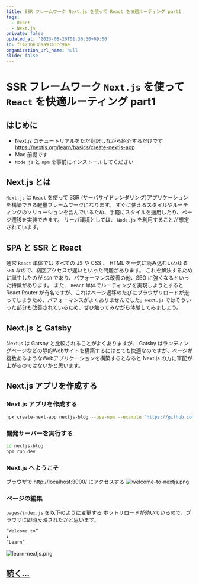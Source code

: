 ```yaml
---
title: SSR フレームワーク Next.js を使って React を快適ルーティング part1
tags:
  - React
  - Next.js
private: false
updated_at: '2023-08-20T01:36:30+09:00'
id: f1423be3daa9343cc9be
organization_url_name: null
slide: false
---
```

# SSR フレームワーク `Next.js` を使って `React` を快適ルーティング part1

## はじめに
- Next.js のチュートリアルをただ翻訳しながら紹介するだけです  
https://nextjs.org/learn/basics/create-nextjs-app
- Mac 前提です
- `Node.js` と `npm` を事前にインストールしてください

## Next.js とは
`Next.js` は `React` を使って SSR (サーバサイドレンダリング)アプリケーションを構築できる軽量フレームワークになります。
すぐに使えるスタイルやルーティングのソリューションを含んでいるため、手軽にスタイルを適用したり、ページ遷移を実装できます。
サーバ環境としては、 `Node.js` を利用することが想定されています。

## SPA と SSR と React
通常 `React` 単体では すべての JS や CSS 、 HTML を一気に読み込むいわゆる `SPA` なので、初回アクセスが遅いといった問題があります。
これを解決するために誕生したのが `SSR` であり、パフォーマンス改善の他、SEO に強くなるといった特徴があります。
また、 `React` 単体でルーティングを実現しようとすると React Router が有名ですが、これはページ遷移のたびにブラウザリロードが走ってしまうため、パフォーマンスがよくありませんでした。`Next.js` ではそういった部分も改善されているため、ぜひ触ってみながら体験してみましょう。

## Next.js と Gatsby
Next.js は Gatsby と比較されることがよくありますが、 Gatsby はランディングページなどの静的Webサイトを構築するにはとても快適なのですが、ページが複数あるようなWebアプリケーションを構築するとなると Next.js の方に軍配が上がるのではないかと思います。

## Next.js アプリを作成する

### Next.js アプリを作成する
```bash
npx create-next-app nextjs-blog --use-npm --example "https://github.com/vercel/next-learn-starter/tree/master/learn-starter"
```

### 開発サーバーを実行する
```bash
cd nextjs-blog
npm run dev
```

### Next.js へようこそ
ブラウザで http://localhost:3000/ にアクセスする
![welcome-to-nextjs.png](https://qiita-image-store.s3.ap-northeast-1.amazonaws.com/0/59081/dbde7990-0d15-3214-0425-a7f01e8692aa.png)

### ページの編集
`pages/index.js` を以下のように変更する
ホットリロードが効いているので、ブラウザに即時反映されたかと思います。

```text:pages/index.js
“Welcome to”
↓
“Learn”
```
![learn-nextjs.png](https://qiita-image-store.s3.ap-northeast-1.amazonaws.com/0/59081/22bc2a55-837f-9d53-a2a9-b74fb69857f1.png)

## [続く...](https://qiita.com/takiguchi-yu/items/ece05578da15780cd291)
